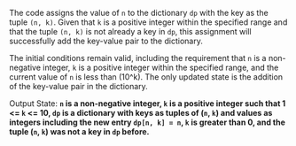 The code assigns the value of `n` to the dictionary `dp` with the key as the tuple `(n, k)`. Given that `k` is a positive integer within the specified range and that the tuple `(n, k)` is not already a key in `dp`, this assignment will successfully add the key-value pair to the dictionary.

The initial conditions remain valid, including the requirement that `n` is a non-negative integer, `k` is a positive integer within the specified range, and the current value of `n` is less than \(10^k\). The only updated state is the addition of the key-value pair in the dictionary.

Output State: **`n` is a non-negative integer, `k` is a positive integer such that 1 <= `k` <= 10, `dp` is a dictionary with keys as tuples of (`n`, `k`) and values as integers including the new entry `dp[n, k] = n`, `k` is greater than 0, and the tuple (`n`, `k`) was not a key in `dp` before.**